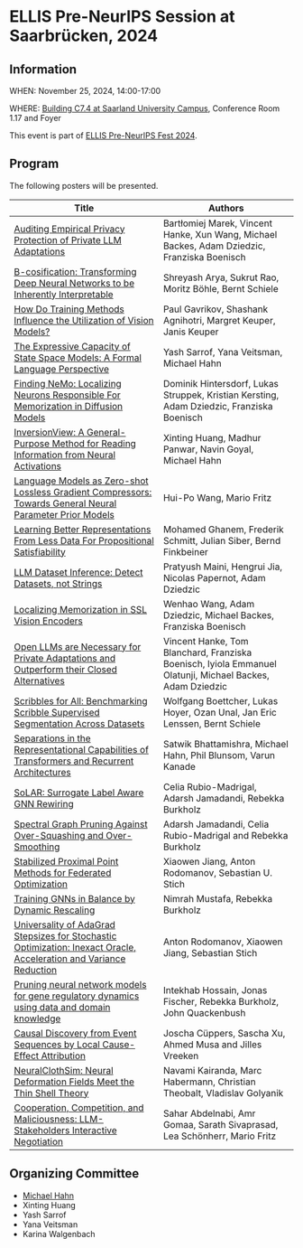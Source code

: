 # ELLIS Pre-NeurIPS Session at Saarbrücken, 2024


## Information

WHEN: November 25, 2024, 14:00-17:00

WHERE: [Building C7.4 at Saarland University Campus](https://www.uni-saarland.de/standort/saarbruecken/lageplan/gebaeude/c74.html), Conference Room 1.17 and Foyer

This event is part of [ELLIS Pre-NeurIPS Fest 2024](https://ellis.eu/news/ellis-pre-neurips-fest-2024-celebrate-connect-collaborate).

## Program

The following posters will be presented.

| Title          | Authors               |
| ------------- | ------------------- | 
| [Auditing Empirical Privacy Protection of Private LLM Adaptations](https://openreview.net/forum?id=vFIC8Le5UH)		| Bartłomiej Marek, Vincent Hanke, Xun Wang, Michael Backes, Adam Dziedzic, Franziska Boenisch | 					
| [B-cosification: Transforming Deep Neural Networks to be Inherently Interpretable](https://arxiv.org/abs/2411.00715)		| Shreyash Arya, Sukrut Rao, Moritz Böhle, Bernt Schiele | 		
| [How Do Training Methods Influence the Utilization of Vision Models?](https://arxiv.org/abs/2410.14470) | Paul Gavrikov, Shashank Agnihotri, Margret Keuper, Janis Keuper | 
| [The Expressive Capacity of State Space Models: A Formal Language Perspective](https://arxiv.org/abs/2405.17394) | Yash Sarrof, Yana Veitsman, Michael Hahn | 
| [Finding NeMo: Localizing Neurons Responsible For Memorization in Diffusion Models](https://arxiv.org/abs/2406.02366)	| Dominik Hintersdorf, Lukas Struppek, Kristian Kersting, Adam Dziedzic, Franziska Boenisch | 				
| [InversionView: A General-Purpose Method for Reading Information from Neural Activations](https://arxiv.org/abs/2405.17653) | Xinting Huang, Madhur Panwar, Navin Goyal, Michael Hahn | 
| [Language Models as Zero-shot Lossless Gradient Compressors: Towards General Neural Parameter Prior Models](https://arxiv.org/abs/2409.17836) | Hui-Po Wang, Mario Fritz |
| [Learning Better Representations From Less Data For Propositional Satisfiability](https://arxiv.org/abs/2402.08365)		| Mohamed Ghanem, Frederik Schmitt, Julian Siber, Bernd Finkbeiner | 		
| [LLM Dataset Inference: Detect Datasets, not Strings](https://arxiv.org/abs/2406.06443)		| Pratyush Maini, Hengrui Jia, Nicolas Papernot, Adam Dziedzic | 			
| [Localizing Memorization in SSL Vision Encoders](https://arxiv.org/abs/2409.19069)		| Wenhao Wang, Adam Dziedzic, Michael Backes, Franziska Boenisch | 								
| 	[Open LLMs are Necessary for Private Adaptations and Outperform their Closed Alternatives](https://openreview.net/pdf?id=pLpb6hGOif#:~:text=In%20summary%2C%20our%20results%20highlight,%2C%20and%20more%20cost%2Deffective.)	| Vincent Hanke, Tom Blanchard, Franziska Boenisch, Iyiola Emmanuel Olatunji, Michael Backes, Adam Dziedzic |			
| [Scribbles for All: Benchmarking Scribble Supervised Segmentation Across Datasets](https://arxiv.org/abs/2408.12489) | Wolfgang Boettcher, Lukas Hoyer, Ozan Unal, Jan Eric Lenssen, Bernt Schiele  |
| [Separations in the Representational Capabilities of Transformers and Recurrent Architectures](https://arxiv.org/abs/2406.09347) | Satwik Bhattamishra, Michael Hahn, Phil Blunsom, Varun Kanade | 
| 	[SoLAR: Surrogate Label Aware GNN Rewiring](https://adarshmj.github.io/assets/publications/SOLAR__Surrogate_Label_Aware_Rewiring_for_Graph_Task_Alignment_in_GNNs.pdf)		| Celia Rubio-Madrigal, Adarsh Jamadandi, Rebekka Burkholz | 					
| [Spectral Graph Pruning Against Over-Squashing and Over-Smoothing](https://arxiv.org/abs/2404.04612)	| Adarsh Jamadandi, Celia Rubio-Madrigal and Rebekka Burkholz | 														
| [Stabilized Proximal Point Methods for Federated Optimization](https://arxiv.org/abs/2407.07084) | Xiaowen Jiang, Anton Rodomanov, Sebastian U. Stich | 
| 	[Training GNNs in Balance by Dynamic Rescaling](https://openreview.net/forum?id=IfZwSRpqHl&noteId=ntdwzEoHV1#)	| Nimrah Mustafa, Rebekka Burkholz | 																									
| [Universality of AdaGrad Stepsizes for Stochastic Optimization: Inexact Oracle, Acceleration and Variance Reduction](https://arxiv.org/abs/2406.06398) | Anton Rodomanov, Xiaowen Jiang, Sebastian Stich | 
| [Pruning neural network models for gene regulatory dynamics using data and domain knowledge](https://arxiv.org/abs/2403.04805v2) | Intekhab Hossain, Jonas Fischer, Rebekka Burkholz, John Quackenbush |
| [Causal Discovery from Event Sequences by Local Cause-Effect Attribution](https://eda.rg.cispa.io/pubs/2024/cascade-cueppers,xu,musa,vreeken.pdf) | Joscha Cüppers, Sascha Xu, Ahmed Musa and Jilles Vreeken |
| [NeuralClothSim: Neural Deformation Fields Meet the Thin Shell Theory](https://arxiv.org/abs/2308.12970v3) | Navami Kairanda, Marc Habermann, Christian Theobalt, Vladislav Golyanik |
| [Cooperation, Competition, and Maliciousness: LLM-Stakeholders Interactive Negotiation](https://openreview.net/forum?id=59E19c6yrN) | Sahar Abdelnabi, Amr Gomaa, Sarath Sivaprasad, Lea Schönherr, Mario Fritz | 

## Organizing Committee

- [Michael Hahn](https://mhahn.info/)
- Xinting Huang
- Yash Sarrof
- Yana Veitsman
- Karina Walgenbach
